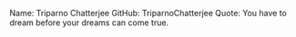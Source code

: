 Name: Triparno Chatterjee
GitHub: TriparnoChatterjee
Quote: You have to dream before your dreams can come true.
